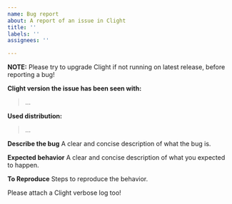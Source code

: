 ```yaml
---
name: Bug report
about: A report of an issue in Clight
title: ''
labels: ''
assignees: ''

---
```


**NOTE:** Please try to upgrade Clight if not running on latest release, before reporting a bug!

**Clight version the issue has been seen with:**
> ...

**Used distribution:**
> ...

**Describe the bug**
A clear and concise description of what the bug is.

**Expected behavior**
A clear and concise description of what you expected to happen.

**To Reproduce**
Steps to reproduce the behavior.

Please attach a Clight verbose log too!
